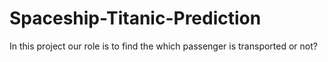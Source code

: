 # Spaceship-Titanic-Prediction

In this project our role is to find the which passenger is transported or not?
